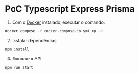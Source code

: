 # PoC Typescript Express Prisma

1. Com o [Docker](https://docs.docker.com/engine/install/) instalado, executar o comando:
```sh
docker compose -f docker-compose-db.yml up -d
```

2. Instalar dependências
```sh
npm install
```

3. Executar a API
```sh
npm run start
```